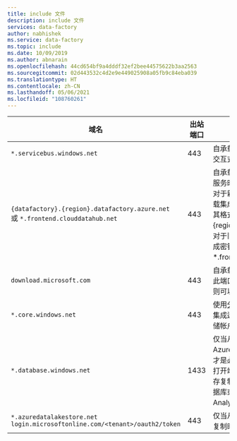 ```yaml
---
title: include 文件
description: include 文件
services: data-factory
author: nabhishek
ms.service: data-factory
ms.topic: include
ms.date: 10/09/2019
ms.author: abnarain
ms.openlocfilehash: 44cd654bf9a4dddf32ef2bee44575622b3aa2563
ms.sourcegitcommit: 02d443532c4d2e9e449025908a05fb9c84eba039
ms.translationtype: HT
ms.contentlocale: zh-CN
ms.lasthandoff: 05/06/2021
ms.locfileid: "108760261"
---
```

| 域名                  | 出站端口 | 说明                              |
| ----------------------------- | -------------- | ---------------------------------------- |
| `*.servicebus.windows.net`    | 443            | 自承载集成运行时需要用它来进行交互式创作。 |
| `{datafactory}.{region}.datafactory.azure.net`<br> 或 `*.frontend.clouddatahub.net` | 443            | 自承载集成运行时连接到数据工厂服务时需要此端口。 <br>对于新创建的数据工厂，请在自承载集成运行时密钥中查找 FQDN，其格式为 {datafactory}.{region}.datafactory.azure.net。 对于旧数据工厂，如果在自承载集成密钥中找不到 FQDN，请使用 *.frontend.clouddatahub.net。 |
| `download.microsoft.com`    | 443            | 自承载集成运行时下载更新时需要此端口。 如果已禁用自动更新，则可以跳过对此域的配置。 |
| `*.core.windows.net`          | 443            | 使用[分阶段复制](../copy-activity-performance.md#staged-copy)功能时，由自承载集成运行时用来连接到 Azure 存储帐户。 |
| `*.database.windows.net`      | 1433           | 仅当从或向 Azure SQL 数据库或 Azure Synapse Analytics 复制时才是必需的，否则为可选。 在不打开端口 1433 的情况下，使用暂存复制功能将数据复制到 SQL 数据库或 Azure Synapse Analytics。 |
| `*.azuredatalakestore.net`<br>`login.microsoftonline.com/<tenant>/oauth2/token`    | 443            | 仅当从/向 Azure Data Lake Store 复制时才是必需的，否则为可选。 |
